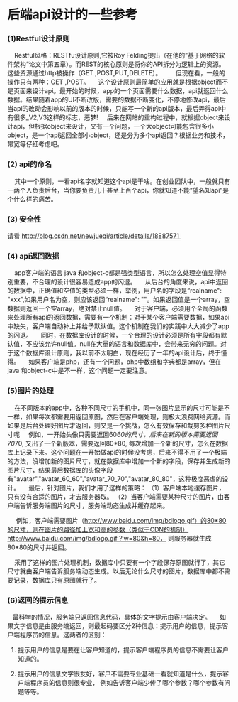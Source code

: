 # 后端api设计的一些参考

### (1)Restful设计原则

    Restful风格：RESTfu设计原则,它被Roy Felding提出（在他的”基于网络的软件架构“论文中第五章）。而REST的核心原则是将你的API拆分为逻辑上的资源。这些资源通过http被操作（GET ,POST,PUT,DELETE）。
       但现在看，一般的操作只有两种：GET ,POST。
       这个设计原则最简单的应用就是根据object而不是页面来设计api。最开始的时候，app的一个页面需要什么数据，api就返回什么数据。结果随着app的UI不断改版，需要的数据不断变化，不停地修改api，最后当api的改动会影响以前的版本的时候，只能写一个新的api版本，最后弄得api中有很多_V2,V3这样的标志，恶梦!
    后来在网站的重构过程中，就根据object来设计api，但根据object来设计，又有一个问题，一个大object可能包含很多小object，是一个api返回全部小object，还是分为多个api返回？根据业务和技术，带宽等仔细考虑吧。

### (2) api的命名

    其中一个原则，一看api名字就知道这个api是干啥。在创业团队中，一般就只有一两个人负责后台，当你要负责几十甚至上百个api，你就知道不能“望名知api”是个什么样的痛苦。

### (3) 安全性

请看 http://blog.csdn.net/newjueqi/article/details/18887571 

### (4) api返回数据

    app客户端的语言 java 和object-c都是强类型语言，所以怎么处理空值显得特别重要，不合理的设计很容易造成app的闪退。
    从后台的角度来说，api中返回的数据中，正确值和空值的类型必须一样，举例，用户名的字段是“realname": "xxx”,如果用户名为空，则应该返回“realname": ""。如果返回值是一个array，空数据则返回一个空array，绝对禁止null值。
    对于客户端，必须用个全局的函数来处理所有api的返回数据，需要有一个机制：对于某个客户端需要数据，如果api中缺失，客户端自动补上并给予默认值。这个机制在我们的实践中大大减少了app的闪退。
    同时，在数据库设计的时候，一个合理的设计必须是所有字段都有默认值，不应该允许null值。null在大量的语言和数据库中，会带来无穷的问题。对于这个数据库设计原则，我以前不太明白，现在经历了一年的api设计后，终于懂得。
    如果客户端是php，还有一个问题，php中数组和字典都是array，但在java 和object-c中是不一样，这个问题一定要注意。

### (5)图片的处理

    在不同版本的app中，各种不同尺寸的手机中，同一张图片显示的尺寸可能是不一样，如果每次都需要用返回原图，然后在客户端处理，则极大浪费网络资源。而如果是后台处理好图片才返回，则又是一个挑战，怎么有效保存和裁剪多种图片尺寸呢
    例如，一开始头像只需要返回60*60的尺寸，后来在新的版本需要返回70*70, 又出了一个新版本，需要返回80*80, 每次增加一个新的尺寸，怎么在数据库上记录下来。这个问题在一开始做api的时候没考虑，后来不得不用了一个极端的方法，没增加新的图片尺寸，就在数据库中增加一个新的字段，保存并生成新的图片尺寸，结果最后数据库的头像字段有"avatar","avatar_60_60","avatar_70_70","avatar_80_80"，这种极度恶虐的设计。
    最后，针对图片，我们才用了这样的策略：
（1）客户端本地缓存图片，只有没有合适的图片，才去服务器取。
（2）当客户端需要某种尺寸的图片，由客户端告诉服务端图片的尺寸，服务端动态生成并缓存起来。

     例如，客户端需要图片（http://www.baidu.com/img/bdlogo.gif）的80*80的尺寸，则在图片的路径加上宽和高的参数（类似于CDN的机制） http://www.baidu.com/img/bdlogo.gif？w=80&h=80， 则服务器就生成80*80的尺寸并返回。

    采用了这样的图片处理机制，数据库中只要有一个字段保存原图就行了，其它尺寸就由客户端告诉服务端动态生成。以后无论什么尺寸的图片，数据库中都不需要记录，数据库只有原图就行了。

### (6)返回的提示信息

   最科学的情况，服务端只返回信息代码，具体的文字提示由客户端决定。
    如果文字信息是由服务端返回，则最起码要区分2种信息：提示用户的信息，提示客户端程序员的信息。这两者的区别：

1.  提示用户的信息是要在让客户知道的，提示客户端程序员的信息不需要让客户知道的。

2.  提示用户的信息文字很友好，客户不需要专业基础一看就知道是什么，提示客户端程序员的信息则很专业，   例如告诉客户端少传了哪个参数？哪个参数有问题等等。